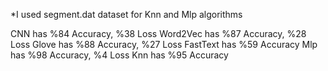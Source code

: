 *I used segment.dat dataset for Knn and Mlp algorithms

CNN has %84 Accuracy, %38 Loss 
Word2Vec has %87 Accuracy, %28 Loss
Glove has %88 Accuracy, %27 Loss
FastText has %59 Accuracy
Mlp has %98 Accuracy, %4 Loss
Knn has %95 Accuracy
